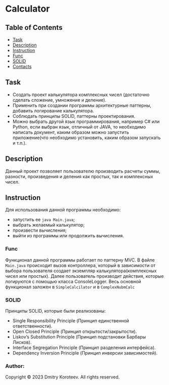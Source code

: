 # Calculator

## Table of Contents

- [Task](#task)
- [Description](#description)
- [Instruction](#instruction)
- [Func](#func)
- [SOLID](#SOLID)
- [Contacts](#contacts)

## Task

- Создать проект калькулятора комплексных чисел (достаточно сделать сложение, умножение и деление).
- Применить при создании программы архитектурные паттерны, добавить логирование калькулятора.
- Соблюдать принципы SOLID, паттерны проектирования.
- Можно выбрать другой язык программирования, например C# или Python,
  если выбран язык, отличный от JAVA, то необходимо написать документ,
  каким образом можно запустить приложение(что необходимо установить, каким образом запускать и т.п.).

## Description

Данный проект позволяет пользователю производить расчеты суммы, разности,
произведения и деления как простых, так и комплексных чисел.

## Instruction

Для использования данной программы необходимо:

- запустить ее `java Main.java`;
- выбрать желаемый калькулятор;
- произвести вычисления;
- выйти из программы или продолжить вычисления.

### Func

Функционал данной программы работает по паттерну MVC. В файле `Main.java`
происходит вызов контроллера, который в зависимости от выбора пользователя создает экземпляр
калькулятора(комплексных чисел или простых). Далее пользователь производит действия, которые логируются с
помощью класса ConsoleLogger. Весь основной функционал заложен в `SimpleCalcilator` и в `ComplexNubmCalc`

### SOLID

Принципы SOLID, которые были реализованы:

- Single Responsibility Principle (Принцип единственной ответственности).
- Open Closed Principle (Принцип открытости/закрытости).
- Liskov’s Substitution Principle (Принцип подстановки Барбары Лисков).
- Interface Segregation Principle (Принцип разделения интерфейса).
- Dependency Inversion Principle (Принцип инверсии зависимостей).


### Author:
Copyright © 2023 Dmitry Koroteev. All rights reserved.
